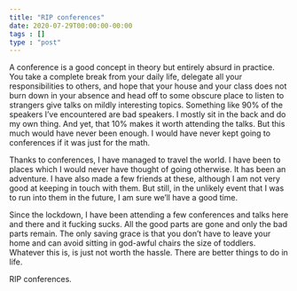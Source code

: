 ```yaml
---
title: "RIP conferences"
date: 2020-07-29T00:00:00-00:00
tags : []
type : "post"
---
```


A conference is a good concept in theory but entirely absurd in practice. You take a complete break from your daily life, delegate all your responsibilities to others, and hope that your house and your class does not burn down in your absence and head off to some obscure place to listen to strangers give talks on mildly interesting topics. Something like 90% of the speakers I’ve encountered are bad speakers. I mostly sit in the back and do my own thing. And yet, that 10% makes it worth attending the talks. But this much would have never been enough. I would have never kept going to conferences if it was just for the math.

Thanks to conferences, I have managed to travel the world. I have been to places which I would never have thought of going otherwise. It has been an adventure. I have also made a few friends at these, although I am not very good at keeping in touch with them. But still, in the unlikely event that I was to run into them in the future, I am sure we’ll have a good time.

Since the lockdown, I have been attending a few conferences and talks here and there and it fucking sucks. All the good parts are gone and only the bad parts remain. The only saving grace is that you don’t have to leave your home and can avoid sitting in god-awful chairs the size of toddlers. Whatever this is, is just not worth the hassle. There are better things to do in life.

RIP conferences.
